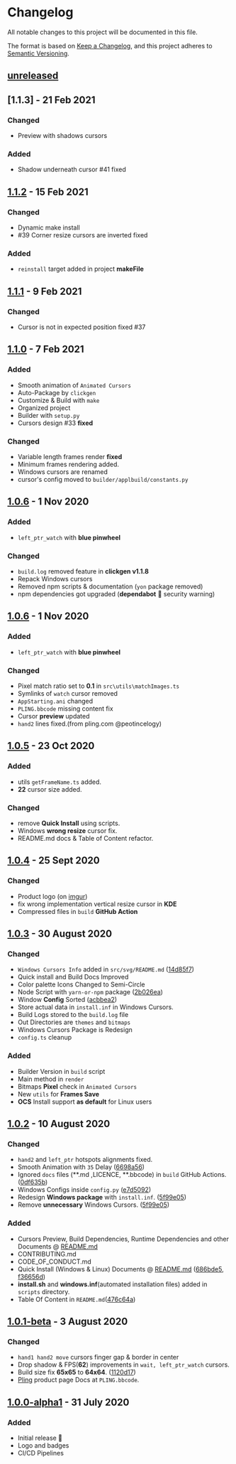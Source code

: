 # Changelog

All notable changes to this project will be documented in this file.

The format is based on [Keep a Changelog](https://keepachangelog.com/en/1.0.0/),
and this project adheres to [Semantic Versioning](https://semver.org/spec/v2.0.0.html).

## [unreleased]

## [1.1.3] - 21 Feb 2021

### Changed

-   Preview with shadows cursors

### Added

-   Shadow underneath cursor #41 fixed

## [1.1.2] - 15 Feb 2021

### Changed

-   Dynamic make install
-   #39 Corner resize cursors are inverted fixed

### Added

-   `reinstall` target added in project **makeFile**

## [1.1.1] - 9 Feb 2021

### Changed

-   Cursor is not in expected position fixed #37

## [1.1.0] - 7 Feb 2021

### Added

-   Smooth animation of `Animated Cursors`
-   Auto-Package by `clickgen`
-   Customize & Build with `make`
-   Organized project
-   Builder with `setup.py`
-   Cursors design #33 **fixed**

### Changed

-   Variable length frames render **fixed**
-   Minimum frames rendering added.
-   Windows cursors are renamed
-   cursor's config moved to `builder/applbuild/constants.py`

## [1.0.6] - 1 Nov 2020

### Added

-   `left_ptr_watch` with **blue pinwheel**

### Changed

-   `build.log` removed feature in **clickgen v1.1.8**
-   Repack Windows cursors
-   Removed npm scripts & documentation (`yon` package removed)
-   npm dependencies got upgraded (**dependabot** 🤖 security warning)

## [1.0.6] - 1 Nov 2020

### Added

-   `left_ptr_watch` with **blue pinwheel**

### Changed

-   Pixel match ratio set to **0.1** in `src\utils\matchImages.ts`
-   Symlinks of `watch` cursor removed
-   `AppStarting.ani` changed
-   `PLING.bbcode` missing content fix
-   Cursor **preview** updated
-   `hand2` lines fixed.(from pling.com @peotincelogy)

## [1.0.5] - 23 Oct 2020

### Added

-   utils `getFrameName.ts` added.
-   **22** cursor size added.

### Changed

-   remove **Quick Install** using scripts.
-   Windows **wrong resize** cursor fix.
-   README.md docs & Table of Content refactor.

## [1.0.4] - 25 Sept 2020

### Changed

-   Product logo (on [imgur](https://i.imgur.com/GVLFmwF))
-   fix wrong implementation vertical resize cursor in **KDE**
-   Compressed files in `build` **GitHub Action**

## [1.0.3] - 30 August 2020

### Changed

-   `Windows Cursors Info` added in `src/svg/README.md` ([14d85f7](https://github.com/ful1e5/apple_cursor/commit/14d85f7ed289d681685e698eae4d0f205b6a3f3a))
-   Quick install and Build Docs Improved
-   Color palette Icons Changed to Semi-Circle
-   Node Script with `yarn-or-npm` package ([2b026ea](https://github.com/ful1e5/apple_cursor/commit/2b026eab2cb96ff89839176297eacf80b340c7d6))
-   Window **Config** Sorted ([acbbea2](https://github.com/ful1e5/apple_cursor/commit/acbbea24238fbfd43b405e4af73cc9f8b0101a59))
-   Store actual data in `install.inf` in Windows Cursors.
-   Build Logs stored to the `build.log` file
-   Out Directories are `themes` and `bitmaps`
-   Windows Cursors Package is Redesign
-   `config.ts` cleanup

### Added

-   Builder Version in `build` script
-   Main method in `render`
-   Bitmaps **Pixel** check in `Animated Cursors`
-   New `utils` for **Frames Save**
-   **OCS** Install support **as default** for Linux users

## [1.0.2] - 10 August 2020

### Changed

-   `hand2` and `left_ptr` hotspots alignments fixed.
-   Smooth Animation with `35` Delay ([6698a56](https://github.com/ful1e5/apple_cursor/commit/6698a566c08c1f8e6a36ac7012c9a931dac2edf7))
-   Ignored `docs` files (**.md ,LICENCE, **.bbcode) in `build` GitHub Actions. ([0df635b](https://github.com/ful1e5/apple_cursor/commit/0df635b1cdd18840606956f2188e735321f6f8b5))
-   Windows Configs inside `config.py` ([e7d5092](https://github.com/ful1e5/apple_cursor/commit/e7d509295b69fbe43cdc3ea3000c493dcee47824))
-   Redesign **Windows package** with `install.inf`. ([5f99e05](https://github.com/ful1e5/apple_cursor/commit/5f99e0565a5730165a498695bcbba4716108e82b))
-   Remove **unnecessary** Windows Cursors. ([5f99e05](https://github.com/ful1e5/apple_cursor/commit/5f99e0565a5730165a498695bcbba4716108e82b))

### Added

-   Cursors Preview, Build Dependencies, Runtime Dependencies and other Documents @ [README.md](https://github.com/ful1e5/apple_cursor/blob/main/README.md)
-   CONTRIBUTING.md
-   CODE_OF_CONDUCT.md
-   Quick Install (Windows & Linux) Documents @ [README.md](https://github.com/ful1e5/apple_cursor/blob/main/README.md) ([686bde5](https://github.com/ful1e5/apple_cursor/commit/686bde5eda5c4d913dd8c9df49aa94c20d24d9bf), [f36656d](https://github.com/ful1e5/apple_cursor/commit/f36656d1fbcce5c822d78f5964938daf1ad0c4c0))
-   **install.sh** and **windows.inf**(automated installation files) added in `scripts` directory.
-   Table Of Content in `README.md`([476c64a](https://github.com/ful1e5/apple_cursor/commit/476c64afda50ec48c576b566ce729b575608c529#diff-04c6e90faac2675aa89e2176d2eec7d8))

## [1.0.1-beta] - 3 August 2020

### Changed

-   `hand1 hand2 move` cursors finger gap & border in center
-   Drop shadow & FPS(**62**) improvements in `wait, left_ptr_watch` cursors.
-   Build size fix **65x65** to **64x64**. ([1120d17](https://github.com/ful1e5/apple_cursor/commit/1120d176636baff2aac1838ba316b4f420be7ca7))
-   [Pling](https://www.pling.com/p/1408466/) product page Docs at `PLING.bbcode`.

## [1.0.0-alpha1] - 31 July 2020

### Added

-   Initial release 🎊
-   Logo and badges
-   CI/CD Pipelines

[unreleased]: https://github.com/ful1e5/apple_cursor/compare/v1.1.2...main
[1.1.2]: https://github.com/ful1e5/apple_cursor/compare/v1.1.1...v1.1.2
[1.1.1]: https://github.com/ful1e5/apple_cursor/compare/v1.1.0...v1.1.1
[1.1.0]: https://github.com/ful1e5/apple_cursor/compare/v1.0.6...v1.1.0
[1.0.6]: https://github.com/ful1e5/apple_cursor/compare/1.0.5...v1.0.6
[1.0.5]: https://github.com/ful1e5/apple_cursor/compare/1.0.4...v1.0.5
[1.0.4]: https://github.com/ful1e5/apple_cursor/compare/1.0.3...1.0.4
[1.0.3]: https://github.com/ful1e5/apple_cursor/compare/1.0.2...1.0.3
[1.0.2]: https://github.com/ful1e5/apple_cursor/compare/1.0.1-beta...1.0.2
[1.0.1-beta]: https://github.com/ful1e5/apple_cursor/compare/1.0.0-alpha1...1.0.1-beta
[1.0.0-alpha1]: https://github.com/ful1e5/apple_cursor/tree/1.0.0-alpha1
